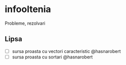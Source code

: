 # infooltenia
Probleme, rezolvari

## Lipsa

- [ ] sursa proasta cu vectori caracteristic @hasnarobert
- [ ] sursa proasta cu sortari @hasnarobert
